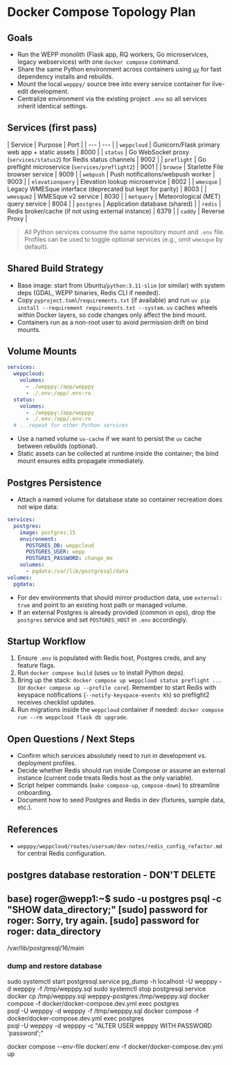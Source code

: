 # Docker Compose Topology Plan

## Goals
- Run the WEPP monolith (Flask app, RQ workers, Go microservices, legacy webservices) with one `docker compose` command.
- Share the same Python environment across containers using [`uv`](https://github.com/astral-sh/uv) for fast dependency installs and rebuilds.
- Mount the local `wepppy/` source tree into every service container for live-edit development.
- Centralize environment via the existing project `.env` so all services inherit identical settings.

## Services (first pass)
| Service | Purpose | Port |
| --- | --- |
| `weppcloud` | Gunicorn/Flask primary web app + static assets | 8000 |
| `status` | Go WebSocket proxy (`services/status2`) for Redis status channels | 9002 |
| `preflight` | Go preflight microservice (`services/preflight2`) | 9001 |
| `browse` | Starlette File browser service | 9009 |
| `webpush` | Push notifications/webpush worker | 9003 |
| `elevationquery` | Elevation lookup microservice | 8002 |
| `wmesque` | Legacy WMESque interface (deprecated but kept for parity) | 8003 |
| `wmesque2` | WMESque v2 service | 8030 |
| `metquery` | Meteorological (MET) query service | 8004 |
| `postgres` | Application database (shared) |
| `redis` | Redis broker/cache (if not using external instance) | 6379 |
| `caddy` | Reverse Proxy |

> All Python services consume the same repository mount and `.env` file. Profiles can be used to toggle optional services (e.g., omit `wmesque` by default).

## Shared Build Strategy
- Base image: start from Ubuntu/`python:3.11-slim` (or similar) with system deps (GDAL, WEPP binaries, Redis CLI if needed).
- Copy `pyproject.toml`/`requirements.txt` (if available) and run `uv pip install --requirement requirements.txt --system`. `uv` caches wheels within Docker layers, so code changes only affect the bind mount.
- Containers run as a non-root user to avoid permission drift on bind mounts.

## Volume Mounts
```yaml
services:
  weppcloud:
    volumes:
      - ./wepppy:/app/wepppy
      - ./.env:/app/.env:ro
  status:
    volumes:
      - ./wepppy:/app/wepppy
      - ./.env:/app/.env:ro
  # ...repeat for other Python services
```
- Use a named volume `uv-cache` if we want to persist the `uv` cache between rebuilds (optional).
- Static assets can be collected at runtime inside the container; the bind mount ensures edits propagate immediately.

## Postgres Persistence
- Attach a named volume for database state so container recreation does not wipe data:
```yaml
services:
  postgres:
    image: postgres:15
    environment:
      POSTGRES_DB: weppcloud
      POSTGRES_USER: wepp
      POSTGRES_PASSWORD: change_me
    volumes:
      - pgdata:/var/lib/postgresql/data
volumes:
  pgdata:
```
- For dev environments that should mirror production data, use `external: true` and point to an existing host path or managed volume.
- If an external Postgres is already provided (common in ops), drop the `postgres` service and set `POSTGRES_HOST` in `.env` accordingly.

## Startup Workflow
1. Ensure `.env` is populated with Redis host, Postgres creds, and any feature flags.
2. Run `docker compose build` (uses `uv` to install Python deps).
3. Bring up the stack: `docker compose up weppcloud status preflight ...` (or `docker compose up --profile core`). Remember to start Redis with keyspace notifications (`--notify-keyspace-events Kh`) so preflight2 receives checklist updates.
4. Run migrations inside the `weppcloud` container if needed: `docker compose run --rm weppcloud flask db upgrade`.

## Open Questions / Next Steps
- Confirm which services absolutely need to run in development vs. deployment profiles.
- Decide whether Redis should run inside Compose or assume an external instance (current code treats Redis host as the only variable).
- Script helper commands (`make compose-up`, `compose-down`) to streamline onboarding.
- Document how to seed Postgres and Redis in dev (fixtures, sample data, etc.).

## References
- `wepppy/weppcloud/routes/usersum/dev-notes/redis_config_refactor.md` for central Redis configuration.

## postgres database restoration - DON'T DELETE
base) roger@wepp1:~$ sudo -u postgres psql -c "SHOW data_directory;"
[sudo] password for roger: 
Sorry, try again.
[sudo] password for roger: 
       data_directory        
-----------------------------
 /var/lib/postgresql/16/main


### dump and restore database
sudo systemctl start postgresql.service 
pg_dump -h localhost -U wepppy -d wepppy -f /tmp/wepppy.sql
sudo systemctl stop postgresql.service 
docker cp /tmp/wepppy.sql wepppy-postgres:/tmp/wepppy.sql
docker compose -f docker/docker-compose.dev.yml exec postgres \
  psql -U wepppy -d wepppy -f /tmp/wepppy.sql
docker compose -f docker/docker-compose.dev.yml exec postgres \
  psql -U wepppy -d wepppy -c "ALTER USER wepppy WITH PASSWORD 'password';"

  docker compose --env-file docker/.env -f docker/docker-compose.dev.yml up 
